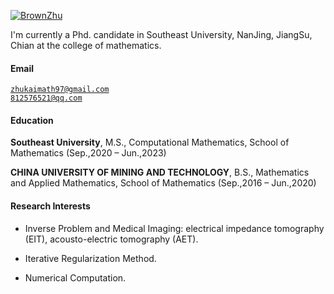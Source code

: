 [![BrownZhu](https://img.shields.io/badge/BrownZhu-github-blue?logo=github)](https://github.com/dashboard)

I'm currently a Phd. candidate in Southeast University, NanJing, JiangSu, Chian at the college of mathematics.

#### Email  
<code>zhukaimath97@gmail.com</code>  
<code>812576521@qq.com</code>

#### Education  
**Southeast University**, M.S., Computational Mathematics, School of Mathematics (Sep.,2020 – Jun.,2023)  
<!-- • GPA: XX/XX   -->

<!-- **XX University**, Exchange student <br>   -->
<!-- • As a XX, represented my college as an outstanding student for a XX exchange program.   -->

**CHINA UNIVERSITY OF MINING AND TECHNOLOGY**, B.S., Mathematics and Applied Mathematics, School of Mathematics (Sep.,2016 – Jun.,2020)  
<!-- • GPA: XX/XX (top XX%)   -->

#### Research Interests  
- Inverse Problem and Medical Imaging: electrical impedance tomography (EIT), acousto-electric tomography (AET).

- Iterative Regularization Method.

- Numerical Computation.